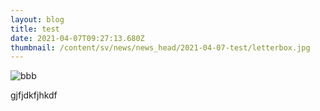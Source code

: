 ```yaml
---
layout: blog
title: test
date: 2021-04-07T09:27:13.680Z
thumbnail: /content/sv/news/news_head/2021-04-07-test/letterbox.jpg
---
```

![bbb](/images/uploads/social.jpg "bbb")

gjfjdkfjhkdf